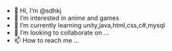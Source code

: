 - 👋 Hi, I’m @sdhkj
- 👀 I’m interested in anime and games
- 🌱 I’m currently learning unity,java,html,css,c#,mysql
- 💞️ I’m looking to collaborate on ...
- 📫 How to reach me ...

<!---
sdhkj/sdhkj is a ✨ special ✨ repository because its `README.md` (this file) appears on your GitHub profile.
You can click the Preview link to take a look at your changes.
--->
